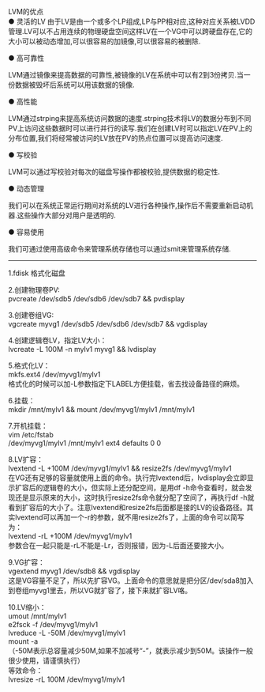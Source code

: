 LVM的优点    
● 灵活的LV
由于LV是由一个或多个LP组成,LP与PP相对应,这种对应关系被LVDD管理.LV可以不占用连续的物理硬盘空间这样LV在一个VG中可以跨硬盘存在,它的大小可以被动态增加,可以很容易的加镜像,可以很容易的被删除.

● 高可靠性

LVM通过镜像来提高数据的可靠性,被镜像的LV在系统中可以有2到3份拷贝.当一份数据被毁坏后系统可以用该数据的镜像.

● 高性能

LVM通过strping来提高系统访问数据的速度.strping技术将LV的数据分布到不同PV上访问这些数据时可以进行并行的读写.我们在创建LV时可以指定LV在PV上的分布位置,我们将经常被访问的LV放在PV的热点位置可以提高访问速度.

● 写校验

LVM可以通过写校验对每次的磁盘写操作都被校验,提供数据的稳定性.

● 动态管理

我们可以在系统正常运行期间对系统的LV进行各种操作,操作后不需要重新启动机器.这些操作大部分对用户是透明的.

● 容易使用

我们可通过使用高级命令来管理系统存储也可以通过smit来管理系统存储.    

--------    
1.fdisk 格式化磁盘    

2.创建物理卷PV:     
pvcreate /dev/sdb5 /dev/sdb6 /dev/sdb7 && pvdisplay     

3.创建卷组VG:     
vgcreate myvg1 /dev/sdb5 /dev/sdb6 /dev/sdb7 && vgdisplay  

4.创建逻辑卷LV，指定LV大小：    
lvcreate -L 100M -n mylv1 myvg1 && lvdisplay     

5.格式化LV：    
mkfs.ext4 /dev/myvg1/mylv1     
格式化的时候可以加-L参数指定下LABEL方便挂载，省去找设备路径的麻烦。    

6.挂载：    
mkdir /mnt/mylv1 && mount /dev/myvg1/mylv1 /mnt/mylv1     

7.开机挂载：    
vim /etc/fstab     
/dev/myvg1/mylv1 /mnt/mylv1 ext4 defaults 0 0    

8.LV扩容：    
lvextend -L +100M /dev/myvg1/mylv1 && resize2fs /dev/myvg1/mylv1     
    在VG还有足够的容量就使用上面的命令。执行完lvextend后，lvdisplay会立即显示扩容后的逻辑卷的大小，但实际上还分配空间，是用df -h命令查看时，就会发现还是显示原来的大小，这时执行resize2fs命令就分配了空间了，再执行df -h就看到扩容后的大小了。注意lvextend和resize2fs后面都是接的LV的设备路径。其实lvextend可以再加一个-r的参数，就不用resize2fs了，上面的命令可以简写为：    
lvextend -rL +100M /dev/myvg1/mylv1     
参数合在一起只能是-rL不能是-Lr，否则报错，因为-L后面还要接大小。    

9.VG扩容：    
vgextend myvg1 /dev/sdb8 && vgdisplay     
这是VG容量不足了，所以先扩容VG。上面命令的意思就是把分区/dev/sda8加入到卷组myvg1里去，所以VG就扩容了，接下来就扩容LV咯。    

10.LV缩小：    
umout /mnt/mylv1    
e2fsck -f /dev/myvg1/mylv1    
lvreduce -L -50M /dev/myvg1/mylv1    
mount -a     
（-50M表示总容量减少50M,如果不加减号“-”，就表示减少到50M。该操作一般很少使用，请谨慎执行）    
等效命令：    
lvresize -rL 100M /dev/myvg1/mylv1    
 
